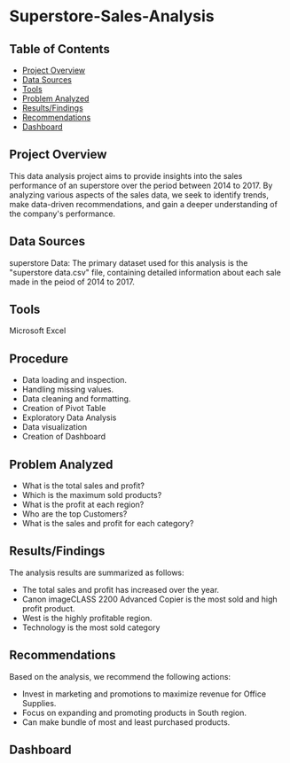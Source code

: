 # Superstore-Sales-Analysis
## Table of Contents
- [Project Overview](project-overview)
- [Data Sources](data-sources)
- [Tools](tools)
- [Problem Analyzed](problem-analyzed)
- [Results/Findings](results/findings)
- [Recommendations](recommendations)
- [Dashboard](dashboard)


## Project Overview
This data analysis project aims to provide insights into the sales performance of an superstore over the period between 2014 to 2017. By analyzing various aspects of the sales data, we seek to identify trends, make data-driven recommendations, and gain a deeper understanding of the company's performance.


## Data Sources
superstore Data: The primary dataset used for this analysis is the "superstore data.csv" file, containing detailed information about each sale made in the peiod of 2014 to 2017.

## Tools
Microsoft Excel
## Procedure
- Data loading and inspection.
- Handling missing values.
- Data cleaning and formatting.
- Creation of Pivot Table
- Exploratory Data Analysis
- Data visualization
- Creation of Dashboard

## Problem Analyzed 
- What is the total sales and profit?
- Which is the maximum sold products?
- What is the profit at each region?
- Who are the top Customers?
- What is the sales and profit for each category?

## Results/Findings
The analysis results are summarized as follows:

- The total sales and profit has increased over the year.
- Canon imageCLASS 2200 Advanced Copier is the most sold and high profit product.
- West is the highly profitable region.
- Technology is the most sold category

## Recommendations
Based on the analysis, we recommend the following actions:

- Invest in marketing and promotions to maximize revenue for Office Supplies.
- Focus on expanding and promoting products in South region.
- Can make bundle of most and least purchased products.
## Dashboard

